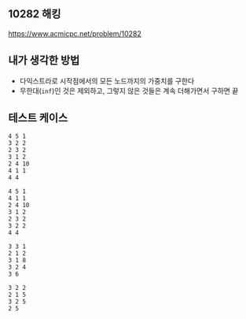 ## 10282 해킹

<https://www.acmicpc.net/problem/10282>

## 내가 생각한 방법

- 다익스트라로 시작점에서의 모든 노드까지의 가중치를 구한다
- 무한대(`inf`)인 것은 제외하고, 그렇지 않은 것들은 계속 더해가면서 구하면 끝

## 테스트 케이스

```
4 5 1
3 2 2
2 3 2
3 1 2
2 4 10
4 1 1
4 4
```

```
4 5 1
4 1 1
2 4 10
3 1 2
2 3 2
3 2 2
4 4
```

```
3 3 1
2 1 2
3 1 8
3 2 4
3 6
```

```
3 2 2
2 1 5
3 2 5
2 5
```
